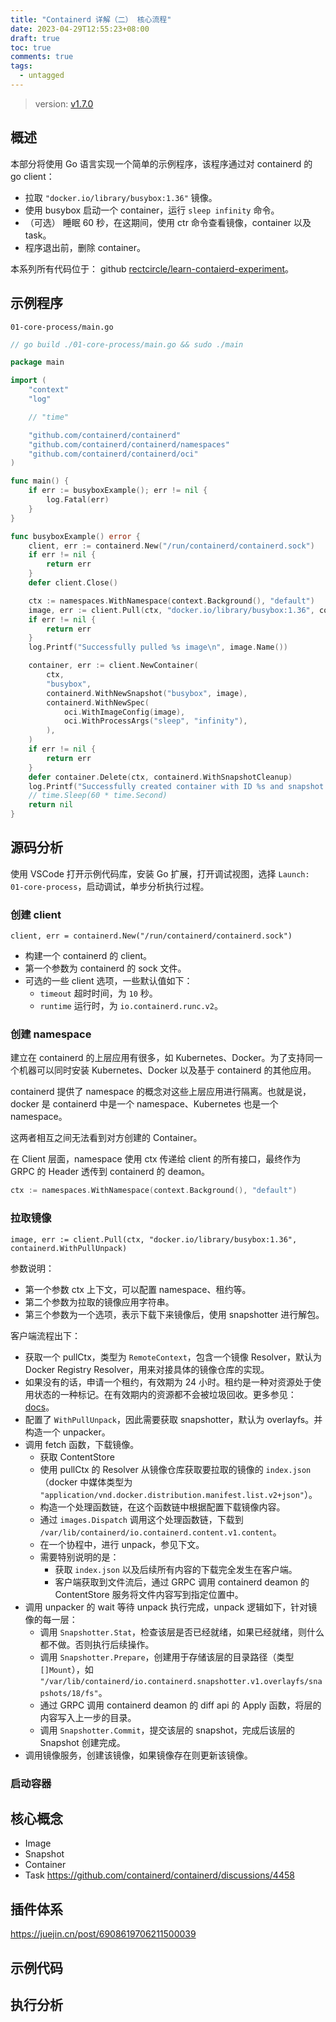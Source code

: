 ```yaml
---
title: "Containerd 详解（二） 核心流程"
date: 2023-04-29T12:55:23+08:00
draft: true
toc: true
comments: true
tags:
  - untagged
---
```


> version: [v1.7.0](https://github.com/containerd/containerd/tree/v1.7.0)

## 概述

本部分将使用 Go 语言实现一个简单的示例程序，该程序通过对 containerd 的 go client：

* 拉取 `"docker.io/library/busybox:1.36"` 镜像。
* 使用 busybox 启动一个 container，运行 `sleep infinity` 命令。
* （可选） 睡眠 60 秒，在这期间，使用 ctr 命令查看镜像，container 以及 task。
* 程序退出前，删除 container。

本系列所有代码位于： github [rectcircle/learn-contaierd-experiment](https://github.com/rectcircle/learn-contaierd-experiment)。

## 示例程序

`01-core-process/main.go`

```go
// go build ./01-core-process/main.go && sudo ./main

package main

import (
	"context"
	"log"

	// "time"

	"github.com/containerd/containerd"
	"github.com/containerd/containerd/namespaces"
	"github.com/containerd/containerd/oci"
)

func main() {
	if err := busyboxExample(); err != nil {
		log.Fatal(err)
	}
}

func busyboxExample() error {
	client, err := containerd.New("/run/containerd/containerd.sock")
	if err != nil {
		return err
	}
	defer client.Close()

	ctx := namespaces.WithNamespace(context.Background(), "default")
	image, err := client.Pull(ctx, "docker.io/library/busybox:1.36", containerd.WithPullUnpack)
	if err != nil {
		return err
	}
	log.Printf("Successfully pulled %s image\n", image.Name())

	container, err := client.NewContainer(
		ctx,
		"busybox",
		containerd.WithNewSnapshot("busybox", image),
		containerd.WithNewSpec(
			oci.WithImageConfig(image),
			oci.WithProcessArgs("sleep", "infinity"),
		),
	)
	if err != nil {
		return err
	}
	defer container.Delete(ctx, containerd.WithSnapshotCleanup)
	log.Printf("Successfully created container with ID %s and snapshot with ID busybox", container.ID())
	// time.Sleep(60 * time.Second)
	return nil
}
```

## 源码分析

使用 VSCode 打开示例代码库，安装 Go 扩展，打开调试视图，选择 `Launch: 01-core-process`，启动调试，单步分析执行过程。

### 创建 client

`client, err = containerd.New("/run/containerd/containerd.sock")`

* 构建一个 containerd 的 client。
* 第一个参数为 containerd 的 sock 文件。
* 可选的一些 client 选项，一些默认值如下：
    * `timeout` 超时时间，为 `10` 秒。
    * `runtime` 运行时，为 `io.containerd.runc.v2`。
  
### 创建 namespace

建立在 containerd 的上层应用有很多，如 Kubernetes、Docker。为了支持同一个机器可以同时安装 Kubernetes、Docker 以及基于 containerd 的其他应用。

containerd 提供了 namespace 的概念对这些上层应用进行隔离。也就是说，docker 是 containerd 中是一个 namespace、Kubernetes 也是一个 namespace。

这两者相互之间无法看到对方创建的 Container。

在 Client 层面，namespace 使用 ctx 传递给 client 的所有接口，最终作为 GRPC 的 Header 透传到 containerd 的 deamon。

```go
ctx := namespaces.WithNamespace(context.Background(), "default")
```

### 拉取镜像

`image, err := client.Pull(ctx, "docker.io/library/busybox:1.36", containerd.WithPullUnpack)`

参数说明：

* 第一个参数 ctx 上下文，可以配置 namespace、租约等。
* 第二个参数为拉取的镜像应用字符串。
* 第三个参数为一个选项，表示下载下来镜像后，使用 snapshotter 进行解包。

客户端流程出下：

* 获取一个 pullCtx，类型为 `RemoteContext`，包含一个镜像 Resolver，默认为 Docker Registry Resolver，用来对接具体的镜像仓库的实现。
* 如果没有的话，申请一个租约，有效期为 24 小时。租约是一种对资源处于使用状态的一种标记。在有效期内的资源都不会被垃圾回收。更多参见： [docs](https://github.com/containerd/containerd/blob/main/docs/garbage-collection.md#what-is-a-lease)。
* 配置了 `WithPullUnpack`，因此需要获取 snapshotter，默认为 overlayfs。并构造一个 unpacker。
* 调用 fetch 函数，下载镜像。
    * 获取 ContentStore
    * 使用 pullCtx 的 Resolver 从镜像仓库获取要拉取的镜像的 `index.json` （docker 中媒体类型为 `"application/vnd.docker.distribution.manifest.list.v2+json"`）。
    * 构造一个处理函数链，在这个函数链中根据配置下载镜像内容。
    * 通过 `images.Dispatch` 调用这个处理函数链，下载到 `/var/lib/containerd/io.containerd.content.v1.content`。
    * 在一个协程中，进行 unpack，参见下文。
    * 需要特别说明的是：
        * 获取 `index.json` 以及后续所有内容的下载完全发生在客户端。
        * 客户端获取到文件流后，通过 GRPC 调用 containerd deamon 的 ContentStore 服务将文件内容写到指定位置中。
* 调用 unpacker 的 wait 等待 unpack 执行完成，unpack 逻辑如下，针对镜像的每一层：
    * 调用 `Snapshotter.Stat`，检查该层是否已经就绪，如果已经就绪，则什么都不做。否则执行后续操作。
    * 调用 `Snapshotter.Prepare`，创建用于存储该层的目录路径（类型 `[]Mount`），如 `"/var/lib/containerd/io.containerd.snapshotter.v1.overlayfs/snapshots/18/fs"`。
    * 通过 GRPC 调用 containerd deamon 的 diff api 的 Apply 函数，将层的内容写入上一步的目录。
    * 调用 `Snapshotter.Commit`，提交该层的 snapshot，完成后该层的 Snapshot 创建完成。
* 调用镜像服务，创建该镜像，如果镜像存在则更新该镜像。

### 启动容器

## 核心概念

* Image
* Snapshot
* Container
* Task https://github.com/containerd/containerd/discussions/4458

## 插件体系

https://juejin.cn/post/6908619706211500039

## 示例代码

## 执行分析
